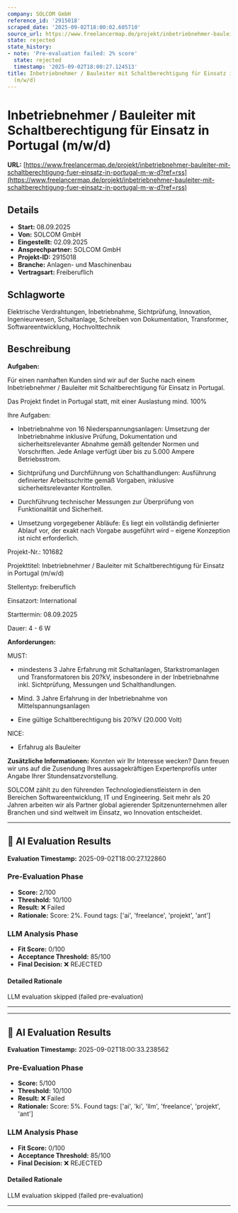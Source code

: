 ```yaml
---
company: SOLCOM GmbH
reference_id: '2915018'
scraped_date: '2025-09-02T18:00:02.605710'
source_url: https://www.freelancermap.de/projekt/inbetriebnehmer-bauleiter-mit-schaltberechtigung-fuer-einsatz-in-portugal-m-w-d?ref=rss
state: rejected
state_history:
- note: 'Pre-evaluation failed: 2% score'
  state: rejected
  timestamp: '2025-09-02T18:00:27.124513'
title: Inbetriebnehmer / Bauleiter mit Schaltberechtigung für Einsatz in Portugal
  (m/w/d)
---
```



# Inbetriebnehmer / Bauleiter mit Schaltberechtigung für Einsatz in Portugal (m/w/d)
**URL:** [https://www.freelancermap.de/projekt/inbetriebnehmer-bauleiter-mit-schaltberechtigung-fuer-einsatz-in-portugal-m-w-d?ref=rss](https://www.freelancermap.de/projekt/inbetriebnehmer-bauleiter-mit-schaltberechtigung-fuer-einsatz-in-portugal-m-w-d?ref=rss)
## Details
- **Start:** 08.09.2025
- **Von:** SOLCOM GmbH
- **Eingestellt:** 02.09.2025
- **Ansprechpartner:** SOLCOM GmbH
- **Projekt-ID:** 2915018
- **Branche:** Anlagen- und Maschinenbau
- **Vertragsart:** Freiberuflich

## Schlagworte
Elektrische Verdrahtungen, Inbetriebnahme, Sichtprüfung, Innovation, Ingenieurwesen, Schaltanlage, Schreiben von Dokumentation, Transformer, Softwareentwicklung, Hochvolttechnik

## Beschreibung
**Aufgaben:**

Für einen namhaften Kunden sind wir auf der Suche nach einem Inbetriebnehmer / Bauleiter mit Schaltberechtigung für Einsatz in Portugal.

Das Projekt findet in Portugal statt, mit einer Auslastung mind. 100%

Ihre Aufgaben:

+ Inbetriebnahme von 16 Niederspannungsanlagen: Umsetzung der Inbetriebnahme inklusive Prüfung, Dokumentation und sicherheitsrelevanter Abnahme gemäß geltender Normen und Vorschriften. Jede Anlage verfügt über bis zu 5.000 Ampere Betriebsstrom.

+ Sichtprüfung und Durchführung von Schalthandlungen: Ausführung definierter Arbeitsschritte gemäß Vorgaben, inklusive sicherheitsrelevanter Kontrollen.

+ Durchführung technischer Messungen zur Überprüfung von Funktionalität und Sicherheit.

+ Umsetzung vorgegebener Abläufe: Es liegt ein vollständig definierter Ablauf vor, der exakt nach Vorgabe ausgeführt wird – eigene Konzeption ist nicht erforderlich.

Projekt-Nr.:
101682

Projekttitel:
Inbetriebnehmer / Bauleiter mit Schaltberechtigung für Einsatz in Portugal (m/w/d)

Stellentyp:
freiberuflich

Einsatzort:
International

Starttermin:
08.09.2025

Dauer:
4 - 6 W

**Anforderungen:**

MUST:

+ mindestens 3 Jahre Erfahrung mit Schaltanlagen, Starkstromanlagen und Transformatoren bis 20?kV, insbesondere in der Inbetriebnahme inkl. Sichtprüfung, Messungen und Schalthandlungen.

+ Mind. 3 Jahre Erfahrung in der Inbetriebnahme von Mittelspannungsanlagen

+ Eine gültige Schaltberechtigung bis 20?kV (20.000 Volt)

NICE:

+ Erfahrug als Bauleiter

**Zusätzliche Informationen:**
Konnten wir Ihr Interesse wecken? Dann freuen wir uns auf die Zusendung Ihres aussagekräftigen Expertenprofils unter Angabe Ihrer Stundensatzvorstellung.

SOLCOM zählt zu den führenden Technologiedienstleistern in den Bereichen Softwareentwicklung, IT und Engineering. Seit mehr als 20 Jahren arbeiten wir als Partner global agierender Spitzenunternehmen aller Branchen und sind weltweit im Einsatz, wo Innovation entscheidet.

---

## 🤖 AI Evaluation Results

**Evaluation Timestamp:** 2025-09-02T18:00:27.122860

### Pre-Evaluation Phase
- **Score:** 2/100
- **Threshold:** 10/100
- **Result:** ❌ Failed
- **Rationale:** Score: 2%. Found tags: ['ai', 'freelance', 'projekt', 'ant']

### LLM Analysis Phase
- **Fit Score:** 0/100
- **Acceptance Threshold:** 85/100
- **Final Decision:** ❌ REJECTED

#### Detailed Rationale
LLM evaluation skipped (failed pre-evaluation)

---


---

## 🤖 AI Evaluation Results

**Evaluation Timestamp:** 2025-09-02T18:00:33.238562

### Pre-Evaluation Phase
- **Score:** 5/100
- **Threshold:** 10/100
- **Result:** ❌ Failed
- **Rationale:** Score: 5%. Found tags: ['ai', 'ki', 'llm', 'freelance', 'projekt', 'ant']

### LLM Analysis Phase
- **Fit Score:** 0/100
- **Acceptance Threshold:** 85/100
- **Final Decision:** ❌ REJECTED

#### Detailed Rationale
LLM evaluation skipped (failed pre-evaluation)

---
